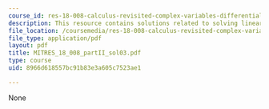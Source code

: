 ```yaml
---
course_id: res-18-008-calculus-revisited-complex-variables-differential-equations-and-linear-algebra-fall-2011
description: This resource contains solutions related to solving linear equations.
file_location: /coursemedia/res-18-008-calculus-revisited-complex-variables-differential-equations-and-linear-algebra-fall-2011/8966d618557bc91b83e3a605c7523ae1_MITRES_18_008_partII_sol03.pdf
file_type: application/pdf
layout: pdf
title: MITRES_18_008_partII_sol03.pdf
type: course
uid: 8966d618557bc91b83e3a605c7523ae1

---
```

None